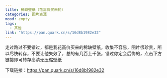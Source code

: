 ```yaml
---
title: 稀缺壁纸（花高价买来的）
categories: 图片资源
mood: empty
tags:
  - 其他
link: "https://pan.quark.cn/s/16d8b1982e32"
---
```





走过路过不要错过，都是我花高价买来的稀缺壁纸，收集不容易，图片很珍贵，所以尽快转存，不要让他失效了，总的有几百上千张，错过你定会后悔的，点击下方链接即可转存高清无压缩壁纸







下载链接：https://pan.quark.cn/s/16d8b1982e32





